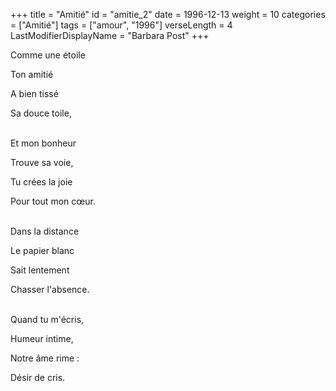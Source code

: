 +++
title = "Amitié"
id = "amitie_2"
date = 1996-12-13
weight = 10
categories = ["Amitié"]
tags = ["amour", "1996"]
verseLength = 4
LastModifierDisplayName = "Barbara Post"
+++

Comme une étoile

Ton amitié

A bien tissé

Sa douce toile,

 \
Et mon bonheur

Trouve sa voie,

Tu crées la joie

Pour tout mon cœur.

 \
Dans la distance

Le papier blanc

Sait lentement

Chasser l'absence.

 \
Quand tu m'écris,

Humeur intime,

Notre âme rime :

Désir de cris.

